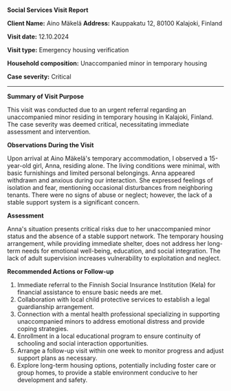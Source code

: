 **Social Services Visit Report**

**Client Name:** Aino Mäkelä
**Address:** Kauppakatu 12, 80100 Kalajoki, Finland

**Visit date:** 12.10.2024

**Visit type:** Emergency housing verification

**Household composition:** Unaccompanied minor in temporary housing

**Case severity:** Critical

---

**Summary of Visit Purpose**

This visit was conducted due to an urgent referral regarding an unaccompanied minor residing in temporary housing in Kalajoki, Finland. The case severity was deemed critical, necessitating immediate assessment and intervention.

**Observations During the Visit**

Upon arrival at Aino Mäkelä's temporary accommodation, I observed a 15-year-old girl, Anna, residing alone. The living conditions were minimal, with basic furnishings and limited personal belongings. Anna appeared withdrawn and anxious during our interaction. She expressed feelings of isolation and fear, mentioning occasional disturbances from neighboring tenants. There were no signs of abuse or neglect; however, the lack of a stable support system is a significant concern.

**Assessment**

Anna's situation presents critical risks due to her unaccompanied minor status and the absence of a stable support network. The temporary housing arrangement, while providing immediate shelter, does not address her long-term needs for emotional well-being, education, and social integration. The lack of adult supervision increases vulnerability to exploitation and neglect.

**Recommended Actions or Follow-up**

1. Immediate referral to the Finnish Social Insurance Institution (Kela) for financial assistance to ensure basic needs are met.
2. Collaboration with local child protective services to establish a legal guardianship arrangement.
3. Connection with a mental health professional specializing in supporting unaccompanied minors to address emotional distress and provide coping strategies.
4. Enrollment in a local educational program to ensure continuity of schooling and social interaction opportunities.
5. Arrange a follow-up visit within one week to monitor progress and adjust support plans as necessary.
6. Explore long-term housing options, potentially including foster care or group homes, to provide a stable environment conducive to her development and safety.